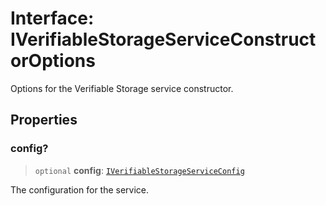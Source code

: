 # Interface: IVerifiableStorageServiceConstructorOptions

Options for the Verifiable Storage service constructor.

## Properties

### config?

> `optional` **config**: [`IVerifiableStorageServiceConfig`](IVerifiableStorageServiceConfig.md)

The configuration for the service.
